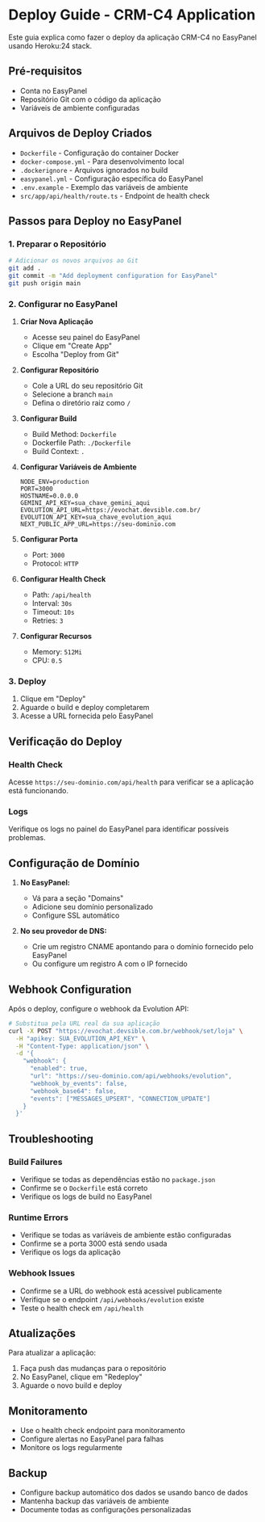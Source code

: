 # Deploy Guide - CRM-C4 Application

Este guia explica como fazer o deploy da aplicação CRM-C4 no EasyPanel usando Heroku:24 stack.

## Pré-requisitos

- Conta no EasyPanel
- Repositório Git com o código da aplicação
- Variáveis de ambiente configuradas

## Arquivos de Deploy Criados

- `Dockerfile` - Configuração do container Docker
- `docker-compose.yml` - Para desenvolvimento local
- `.dockerignore` - Arquivos ignorados no build
- `easypanel.yml` - Configuração específica do EasyPanel
- `.env.example` - Exemplo das variáveis de ambiente
- `src/app/api/health/route.ts` - Endpoint de health check

## Passos para Deploy no EasyPanel

### 1. Preparar o Repositório

```bash
# Adicionar os novos arquivos ao Git
git add .
git commit -m "Add deployment configuration for EasyPanel"
git push origin main
```

### 2. Configurar no EasyPanel

1. **Criar Nova Aplicação**
   - Acesse seu painel do EasyPanel
   - Clique em "Create App"
   - Escolha "Deploy from Git"

2. **Configurar Repositório**
   - Cole a URL do seu repositório Git
   - Selecione a branch `main`
   - Defina o diretório raiz como `/`

3. **Configurar Build**
   - Build Method: `Dockerfile`
   - Dockerfile Path: `./Dockerfile`
   - Build Context: `.`

4. **Configurar Variáveis de Ambiente**
   ```
   NODE_ENV=production
   PORT=3000
   HOSTNAME=0.0.0.0
   GEMINI_API_KEY=sua_chave_gemini_aqui
   EVOLUTION_API_URL=https://evochat.devsible.com.br/
   EVOLUTION_API_KEY=sua_chave_evolution_aqui
   NEXT_PUBLIC_APP_URL=https://seu-dominio.com
   ```

5. **Configurar Porta**
   - Port: `3000`
   - Protocol: `HTTP`

6. **Configurar Health Check**
   - Path: `/api/health`
   - Interval: `30s`
   - Timeout: `10s`
   - Retries: `3`

7. **Configurar Recursos**
   - Memory: `512Mi`
   - CPU: `0.5`

### 3. Deploy

1. Clique em "Deploy"
2. Aguarde o build e deploy completarem
3. Acesse a URL fornecida pelo EasyPanel

## Verificação do Deploy

### Health Check
Acesse `https://seu-dominio.com/api/health` para verificar se a aplicação está funcionando.

### Logs
Verifique os logs no painel do EasyPanel para identificar possíveis problemas.

## Configuração de Domínio

1. **No EasyPanel:**
   - Vá para a seção "Domains"
   - Adicione seu domínio personalizado
   - Configure SSL automático

2. **No seu provedor de DNS:**
   - Crie um registro CNAME apontando para o domínio fornecido pelo EasyPanel
   - Ou configure um registro A com o IP fornecido

## Webhook Configuration

Após o deploy, configure o webhook da Evolution API:

```bash
# Substitua pela URL real da sua aplicação
curl -X POST "https://evochat.devsible.com.br/webhook/set/loja" \
  -H "apikey: SUA_EVOLUTION_API_KEY" \
  -H "Content-Type: application/json" \
  -d '{
    "webhook": {
      "enabled": true,
      "url": "https://seu-dominio.com/api/webhooks/evolution",
      "webhook_by_events": false,
      "webhook_base64": false,
      "events": ["MESSAGES_UPSERT", "CONNECTION_UPDATE"]
    }
  }'
```

## Troubleshooting

### Build Failures
- Verifique se todas as dependências estão no `package.json`
- Confirme se o `Dockerfile` está correto
- Verifique os logs de build no EasyPanel

### Runtime Errors
- Verifique se todas as variáveis de ambiente estão configuradas
- Confirme se a porta 3000 está sendo usada
- Verifique os logs da aplicação

### Webhook Issues
- Confirme se a URL do webhook está acessível publicamente
- Verifique se o endpoint `/api/webhooks/evolution` existe
- Teste o health check em `/api/health`

## Atualizações

Para atualizar a aplicação:

1. Faça push das mudanças para o repositório
2. No EasyPanel, clique em "Redeploy"
3. Aguarde o novo build e deploy

## Monitoramento

- Use o health check endpoint para monitoramento
- Configure alertas no EasyPanel para falhas
- Monitore os logs regularmente

## Backup

- Configure backup automático dos dados se usando banco de dados
- Mantenha backup das variáveis de ambiente
- Documente todas as configurações personalizadas